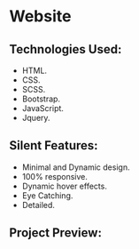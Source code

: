 # Website



## Technologies Used:

* HTML.
* CSS.
* SCSS.
* Bootstrap.
* JavaScript.
* Jquery.

## Silent Features:

* Minimal and Dynamic design.
* 100% responsive.
* Dynamic hover effects.
* Eye Catching.
* Detailed.

## Project Preview:
